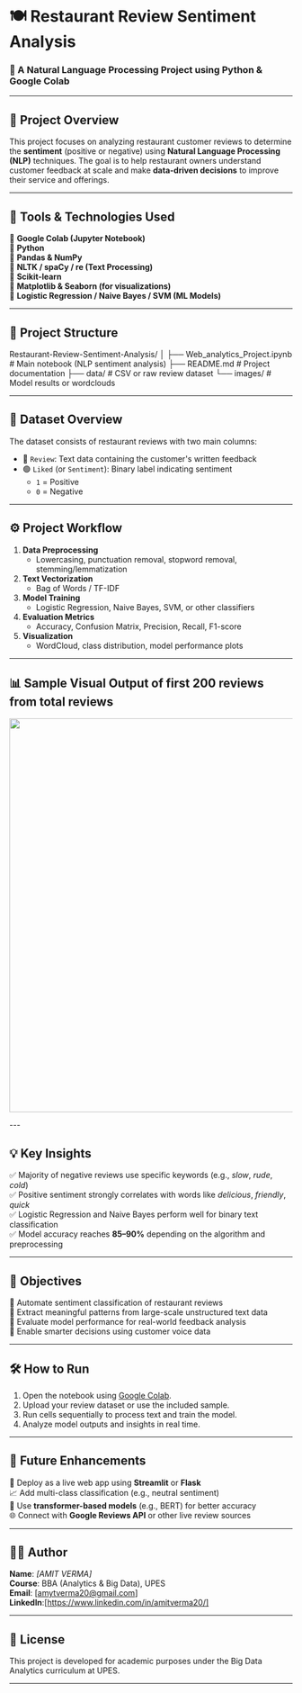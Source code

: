 # 🍽️ Restaurant Review Sentiment Analysis  
### 🧠 A Natural Language Processing Project using Python & Google Colab

---

## 📘 Project Overview

This project focuses on analyzing restaurant customer reviews to determine the **sentiment** (positive or negative) using **Natural Language Processing (NLP)** techniques. The goal is to help restaurant owners understand customer feedback at scale and make **data-driven decisions** to improve their service and offerings.

---

## 🧰 Tools & Technologies Used

🔹 **Google Colab (Jupyter Notebook)**  
🔹 **Python**  
🔹 **Pandas & NumPy**  
🔹 **NLTK / spaCy / re (Text Processing)**  
🔹 **Scikit-learn**  
🔹 **Matplotlib & Seaborn (for visualizations)**  
🔹 **Logistic Regression / Naive Bayes / SVM (ML Models)**  

---

## 📂 Project Structure
Restaurant-Review-Sentiment-Analysis/
│
├── Web_analytics_Project.ipynb # Main notebook (NLP sentiment analysis)
├── README.md # Project documentation
├── data/ # CSV or raw review dataset
└── images/ # Model results or wordclouds


---

## 🧾 Dataset Overview

The dataset consists of restaurant reviews with two main columns:

- 📝 `Review`: Text data containing the customer's written feedback  
- 🟢 `Liked` (or `Sentiment`): Binary label indicating sentiment  
  - `1` = Positive  
  - `0` = Negative  

---

## ⚙️ Project Workflow

1. **Data Preprocessing**  
   - Lowercasing, punctuation removal, stopword removal, stemming/lemmatization  
2. **Text Vectorization**  
   - Bag of Words / TF-IDF  
3. **Model Training**  
   - Logistic Regression, Naive Bayes, SVM, or other classifiers  
4. **Evaluation Metrics**  
   - Accuracy, Confusion Matrix, Precision, Recall, F1-score  
5. **Visualization**  
   - WordCloud, class distribution, model performance plots

---

## 📊 Sample Visual Output of first 200 reviews from total reviews

<p align="center">
  <img src="C:\Users\amytv\OneDrive\Pictures\Screenshots\Screenshot 2025-06-02 160951.png" width="700"/>
</p>
---

## 💡 Key Insights

✅ Majority of negative reviews use specific keywords (e.g., *slow*, *rude*, *cold*)  
✅ Positive sentiment strongly correlates with words like *delicious*, *friendly*, *quick*  
✅ Logistic Regression and Naive Bayes perform well for binary text classification  
✅ Model accuracy reaches **85–90%** depending on the algorithm and preprocessing

---

## 🎯 Objectives

🎯 Automate sentiment classification of restaurant reviews  
🎯 Extract meaningful patterns from large-scale unstructured text data  
🎯 Evaluate model performance for real-world feedback analysis  
🎯 Enable smarter decisions using customer voice data  

---

## 🛠️ How to Run

1. Open the notebook using [Google Colab](https://colab.research.google.com/).  
2. Upload your review dataset or use the included sample.  
3. Run cells sequentially to process text and train the model.  
4. Analyze model outputs and insights in real time.

---

## 🚀 Future Enhancements

🚧 Deploy as a live web app using **Streamlit** or **Flask**  
📈 Add multi-class classification (e.g., neutral sentiment)  
🧠 Use **transformer-based models** (e.g., BERT) for better accuracy  
🌐 Connect with **Google Reviews API** or other live review sources

---

## 👨‍💻 Author

**Name**: *[AMIT VERMA]*  
**Course**: BBA (Analytics & Big Data), UPES  
**Email**: [amytverma20@gmail.com]  
**LinkedIn**:[https://www.linkedin.com/in/amitverma20/]

---

## 📝 License

This project is developed for academic purposes under the Big Data Analytics curriculum at UPES.

---
